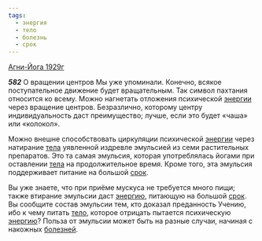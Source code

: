 ```yaml
---
tags:
  - энергия
  - тело
  - болезнь
  - срок
---
```


[Агни-Йога 1929г](/agni/1929)

___582___
О вращении центров Мы уже упоминали. Конечно, всякое поступательное движение будет вращательным. Так символ пахтания относится ко всему. Можно нагнетать отложения психической [энергии](/tag/#энергия) через вращение центров. Безразлично, которому центру индивидуальность даст преимущество; лучше, если это будет «чаша» или «колокол».   

Можно внешне способствовать циркуляции психической [энергии](/tag/#энергия) через натирание [тела](/tag/#[тело](/tag/#тело)) уявленной издревле эмульсией из семи растительных препаратов. Это та самая эмульсия, которая употреблялась йогами при оставлении [тела](/tag/#[тело](/tag/#тело)) на продолжительное время. Кроме того, эта эмульсия поддерживает питание на большой [срок](/tag/#срок).   

Вы уже знаете, что при приёме мускуса не требуется много пищи; также втирание эмульсии даст [энергию](/tag/#энергия), питающую на большой [срок](/tag/#срок). Вы сообщите состав эмульсии тем, кто доказал преданность Учению, ибо к чему питать [тело](/tag/#тело), которое отрицать пытается психическую [энергию](/tag/#энергия)? Польза от эмульсии может быть на разные случаи, начиная с накожных [болезней](/tag/#болезнь).
